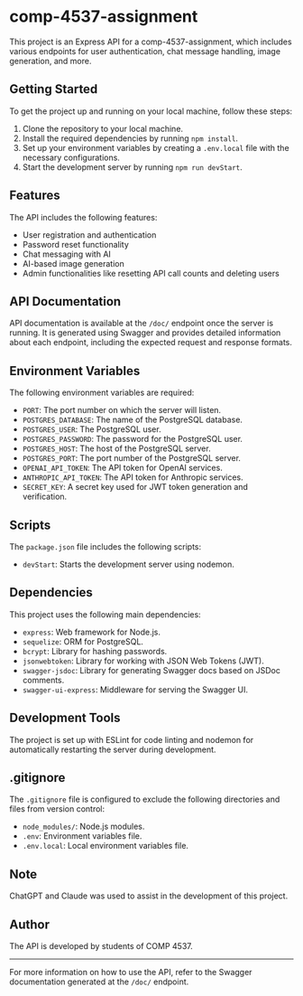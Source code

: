 # comp-4537-assignment

This project is an Express API for a comp-4537-assignment, which includes various endpoints for user authentication, chat message handling, image generation, and more.

## Getting Started

To get the project up and running on your local machine, follow these steps:

1. Clone the repository to your local machine.
2. Install the required dependencies by running `npm install`.
3. Set up your environment variables by creating a `.env.local` file with the necessary configurations.
4. Start the development server by running `npm run devStart`.

## Features

The API includes the following features:

- User registration and authentication
- Password reset functionality
- Chat messaging with AI
- AI-based image generation
- Admin functionalities like resetting API call counts and deleting users

## API Documentation

API documentation is available at the `/doc/` endpoint once the server is running. It is generated using Swagger and provides detailed information about each endpoint, including the expected request and response formats.

## Environment Variables

The following environment variables are required:

- `PORT`: The port number on which the server will listen.
- `POSTGRES_DATABASE`: The name of the PostgreSQL database.
- `POSTGRES_USER`: The PostgreSQL user.
- `POSTGRES_PASSWORD`: The password for the PostgreSQL user.
- `POSTGRES_HOST`: The host of the PostgreSQL server.
- `POSTGRES_PORT`: The port number of the PostgreSQL server.
- `OPENAI_API_TOKEN`: The API token for OpenAI services.
- `ANTHROPIC_API_TOKEN`: The API token for Anthropic services.
- `SECRET_KEY`: A secret key used for JWT token generation and verification.

## Scripts

The `package.json` file includes the following scripts:

- `devStart`: Starts the development server using nodemon.

## Dependencies

This project uses the following main dependencies:

- `express`: Web framework for Node.js.
- `sequelize`: ORM for PostgreSQL.
- `bcrypt`: Library for hashing passwords.
- `jsonwebtoken`: Library for working with JSON Web Tokens (JWT).
- `swagger-jsdoc`: Library for generating Swagger docs based on JSDoc comments.
- `swagger-ui-express`: Middleware for serving the Swagger UI.

## Development Tools

The project is set up with ESLint for code linting and nodemon for automatically restarting the server during development.

## .gitignore

The `.gitignore` file is configured to exclude the following directories and files from version control:

- `node_modules/`: Node.js modules.
- `.env`: Environment variables file.
- `.env.local`: Local environment variables file.

## Note

ChatGPT and Claude was used to assist in the development of this project.

## Author

The API is developed by students of COMP 4537.

---

For more information on how to use the API, refer to the Swagger documentation generated at the `/doc/` endpoint.